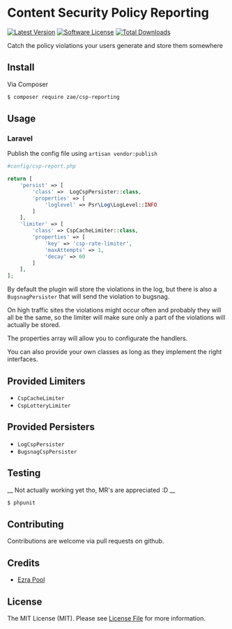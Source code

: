 # Content Security Policy Reporting

[![Latest Version](https://img.shields.io/github/release/Zae/ContentSecurityPolicyReporting.svg?style=flat-square)](https://github.com/Zae/ContentSecurityPolicyReporting/releases)
[![Software License](https://img.shields.io/badge/license-MIT-brightgreen.svg?style=flat-square)](LICENSE.md)
[![Total Downloads](https://img.shields.io/packagist/dt/Zae/csp-reporting.svg?style=flat-square)](https://packagist.org/packages/Zae/csp-reporting)

Catch the policy violations your users generate and store them somewhere

## Install

Via Composer

``` bash
$ composer require zae/csp-reporting
```

## Usage

### Laravel
Publish the config file using `artisan vendor:publish`


``` php
#config/csp-report.php

return [
    'persist' => [
        'class' =>  LogCspPersister::class,
        'properties' => [
            'loglevel' => Psr\Log\LogLevel::INFO
        ]
    ],
    'limiter' => [
        'class' => CspCacheLimiter::class,
        'properties' => [
            'key' => 'csp-rate-limiter',
            'maxAttempts' => 1,
            'decay' => 60
        ]
    ],
];
```

By default the plugin will store the violations in the log, but there is also a `BugsnagPersister` that
will send the violation to bugsnag.

On high traffic sites the violations might occur often and probably they will all be the same, so the
limiter will make sure only a part of the violations will actually be stored.

The properties array will allow you to configurate the handlers.

You can also provide your own classes as long as they implement the right interfaces.

## Provided Limiters
- `CspCacheLimiter`
- `CspLotteryLimiter`

## Provided Persisters
- `LogCspPersister`
- `BugsnagCspPersister`


## Testing

__ Not actually working yet tho, MR's are appreciated :D __

``` bash
$ phpunit
```

## Contributing

Contributions are welcome via pull requests on github.

## Credits

- [Ezra Pool](https://github.com/Zae)

## License

The MIT License (MIT). Please see [License File](LICENSE.md) for more information.
